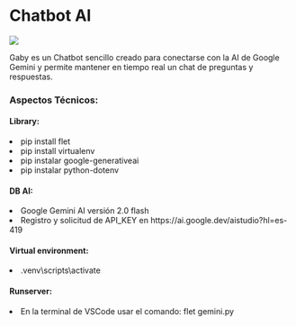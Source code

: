 <caption>
    <div class="container">
        <h1>Chatbot AI</h1>
        <img src="https://github.com/user-attachments/assets/db5772c8-1fdb-42b3-ab8a-599b42d2171a">
    </div>
</caption>

<section>
<div class="container">
    <p>Gaby es un Chatbot sencillo creado para conectarse con la AI de Google Gemini y permite mantener en tiempo real un chat de preguntas y respuestas.</p>
</div>

<div class="container">
    <h3>Aspectos Técnicos:</h3>
</div>

<div class="container">
    <h4>Library:</h4>
        <li>pip install flet </li>
        <li>pip install virtualenv </li>
        <li>pip instalar google-generativeai </li>
        <li>pip instalar python-dotenv </li>
</div>

<div class="container">
    <h4>DB AI:</h4>
        <li>Google Gemini AI versión 2.0 flash </li>
        <li>Registro y solicitud de API_KEY en https://ai.google.dev/aistudio?hl=es-419 </li>
</div>

<div class="container">
    <h4>Virtual environment:</h4>
        <li>.venv\scripts\activate </li>
</div>
</section>
        
<footer>
    <div class="container">
        <h4>Runserver:</h4>
             <li>En la terminal de VSCode usar el comando: flet gemini.py </li> 
    </div>
</footer>
